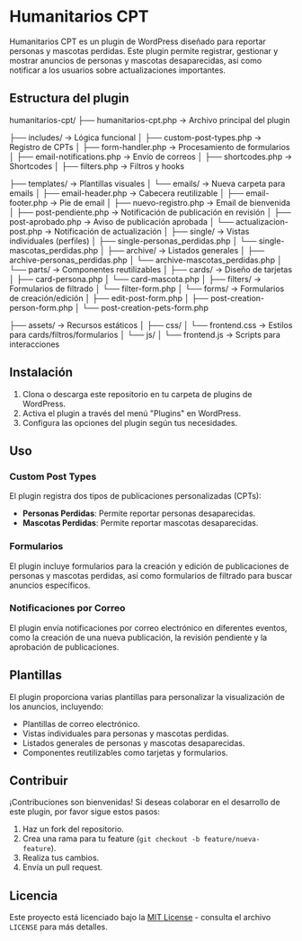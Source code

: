 # Humanitarios CPT

Humanitarios CPT es un plugin de WordPress diseñado para reportar personas y mascotas perdidas. Este plugin permite registrar, gestionar y mostrar anuncios de personas y mascotas desaparecidas, así como notificar a los usuarios sobre actualizaciones importantes.

## Estructura del plugin

humanitarios-cpt/
├── humanitarios-cpt.php              → Archivo principal del plugin

├── includes/                         → Lógica funcional
│   ├── custom-post-types.php         → Registro de CPTs
│   ├── form-handler.php              → Procesamiento de formularios
│   ├── email-notifications.php       → Envío de correos
│   ├── shortcodes.php                → Shortcodes
│   ├── filters.php                   → Filtros y hooks

├── templates/                        → Plantillas visuales
│   └── emails/                       → Nueva carpeta para emails
│       ├── email-header.php          → Cabecera reutilizable
│       ├── email-footer.php          → Pie de email
│       ├── nuevo-registro.php        → Email de bienvenida
│       ├── post-pendiente.php        → Notificación de publicación en revisión
│       ├── post-aprobado.php         → Aviso de publicación aprobada
│       └── actualizacion-post.php    → Notificación de actualización
│   ├── single/                       → Vistas individuales (perfiles)
│       ├── single-personas_perdidas.php
│       └── single-mascotas_perdidas.php
│   ├── archive/                      → Listados generales
│       ├── archive-personas_perdidas.php
│       └── archive-mascotas_perdidas.php
│   └── parts/                        → Componentes reutilizables
│       ├── cards/                    → Diseño de tarjetas
│           ├── card-persona.php
│           └── card-mascota.php
│       ├── filters/                  → Formularios de filtrado
│           └── filter-form.php
│       └── forms/                    → Formularios de creación/edición
│           ├── edit-post-form.php
│           ├── post-creation-person-form.php
│           └── post-creation-pets-form.php

├── assets/                           → Recursos estáticos
│   ├── css/
│       └── frontend.css              → Estilos para cards/filtros/formularios
│   └── js/
│       └── frontend.js               → Scripts para interacciones



## Instalación

1. Clona o descarga este repositorio en tu carpeta de plugins de WordPress.
2. Activa el plugin a través del menú "Plugins" en WordPress.
3. Configura las opciones del plugin según tus necesidades.

## Uso

### Custom Post Types

El plugin registra dos tipos de publicaciones personalizadas (CPTs):
- **Personas Perdidas**: Permite reportar personas desaparecidas.
- **Mascotas Perdidas**: Permite reportar mascotas desaparecidas.

### Formularios

El plugin incluye formularios para la creación y edición de publicaciones de personas y mascotas perdidas, así como formularios de filtrado para buscar anuncios específicos.

### Notificaciones por Correo

El plugin envía notificaciones por correo electrónico en diferentes eventos, como la creación de una nueva publicación, la revisión pendiente y la aprobación de publicaciones.

## Plantillas

El plugin proporciona varias plantillas para personalizar la visualización de los anuncios, incluyendo:
- Plantillas de correo electrónico.
- Vistas individuales para personas y mascotas perdidas.
- Listados generales de personas y mascotas desaparecidas.
- Componentes reutilizables como tarjetas y formularios.

## Contribuir

¡Contribuciones son bienvenidas! Si deseas colaborar en el desarrollo de este plugin, por favor sigue estos pasos:

1. Haz un fork del repositorio.
2. Crea una rama para tu feature (`git checkout -b feature/nueva-feature`).
3. Realiza tus cambios.
4. Envía un pull request.

## Licencia

Este proyecto está licenciado bajo la [MIT License](https://opensource.org/licenses/MIT) - consulta el archivo `LICENSE` para más detalles.

